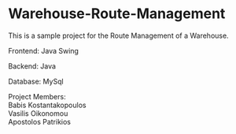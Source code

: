 # Warehouse-Route-Management

This is a sample project for the Route Management of a Warehouse.

Frontend: Java Swing

Backend: Java

Database: MySql

Project Members:<br>
  Babis Kostantakopoulos<br>
  Vasilis Oikonomou<br>
  Apostolos Patrikios
